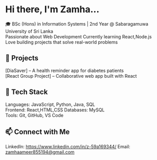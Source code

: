 # Hi there, I'm Zamha...

🎓 BSc (Hons) in Information Systems | 2nd Year @ Sabaragamuwa University of Sri Lanka  
Passionate about Web Development 
Currently learning React,Node.js  
Love building projects that solve real-world problems  

## 🔹 Projects
[DiaSaver] – A health reminder app for diabetes patients  
[React Group Project] – Collaborative web app built with React

## 🔹 Tech Stack
Languages: JavaScript, Python, Java, SQL  
Frontend: React,HTML,CSS 
Databases: MySQL  
Tools: Git, GitHub, VS Code  

## 📫 Connect with Me
LinkedIn: https://www.linkedin.com/in/z-59a169344/
Email:  zamhaameer855194@gmail.com
